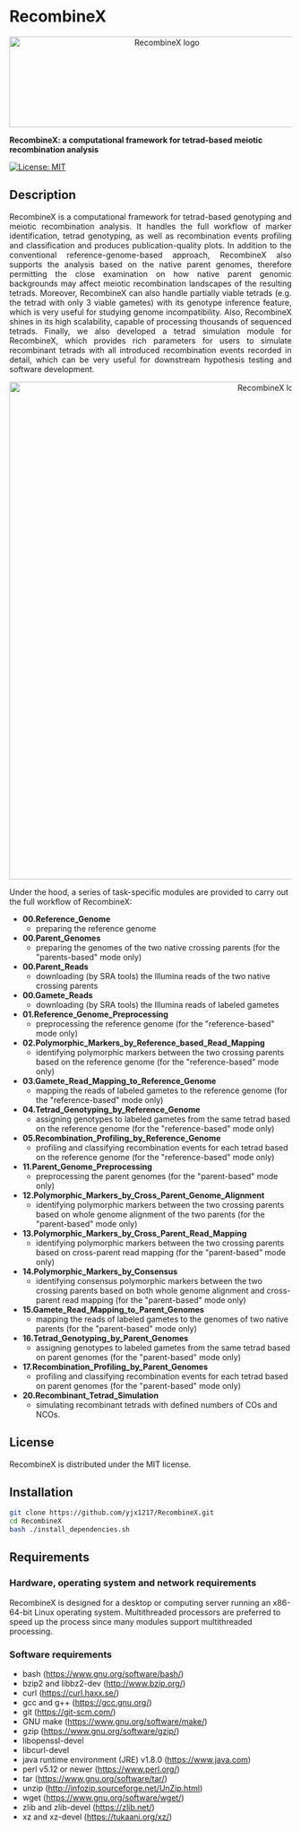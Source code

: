 # RecombineX

<p align="center">
  <img src="https://github.com/yjx1217/RecombineX/blob/master/RecombineX.logo.png" alt="RecombineX logo" width="547" height="162"/>
</p>

**RecombineX: a computational framework for tetrad-based meiotic recombination analysis**

[![License: MIT](https://img.shields.io/badge/License-MIT-yellow.svg)](https://opensource.org/licenses/MIT)

## Description
<div style="text-align: justify"> 
RecombineX is a computational framework for tetrad-based genotyping and meiotic recombination analysis. It handles the full workflow of marker identification, tetrad genotyping, as well as recombination events profiling and classification and produces publication-quality plots. In addition to the conventional reference-genome-based approach, RecombineX also supports the analysis based on the native parent genomes, therefore permitting the close examination on how native parent genomic backgrounds may affect meiotic recombination landscapes of the resulting tetrads. Moreover, RecombineX can also handle partially viable tetrads (e.g. the tetrad with only 3 viable gametes) with its genotype inference feature, which is very useful for studying genome incompatibility. Also, RecombineX shines in its high scalability, capable of processing thousands of sequenced tetrads. Finally, we also developed a tetrad simulation module for RecombineX, which provides rich parameters for users to simulate recombinant tetrads with all introduced recombination events recorded in detail, which can be very useful for downstream hypothesis testing and software development.
</div>

<p align="center">
  <img src="https://github.com/yjx1217/RecombineX/blob/master/RecombineX.overview.png" alt="RecombineX logo" width="915" height="888"/>
</p>

Under the hood, a series of task-specific modules are provided to carry out the full workflow of RecombineX:

* **00.Reference_Genome**
  * preparing the reference genome
* **00.Parent_Genomes**
  * preparing the genomes of the two native crossing parents (for the "parents-based" mode only)
* **00.Parent_Reads**
  * downloading (by SRA tools) the Illumina reads of the two native crossing parents
* **00.Gamete_Reads**
  * downloading (by SRA tools) the Illumina reads of labeled gametes
* **01.Reference_Genome_Preprocessing**
  * preprocessing the reference genome (for the "reference-based" mode only)
* **02.Polymorphic_Markers_by_Reference_based_Read_Mapping**
  * identifying polymorphic markers between the two crossing parents based on the reference genome (for the "reference-based" mode only)
* **03.Gamete_Read_Mapping_to_Reference_Genome**
  * mapping the reads of labeled gametes to the reference genome (for the "reference-based" mode only)
* **04.Tetrad_Genotyping_by_Reference_Genome**
  * assigning genotypes to labeled gametes from the same tetrad based on the reference genome (for the "reference-based" mode only)
* **05.Recombination_Profiling_by_Reference_Genome**
  * profiling and classifying recombination events for each tetrad based on the reference genome (for the "reference-based" mode only)
* **11.Parent_Genome_Preprocessing**
  * preprocessing the parent genomes (for the "parent-based" mode only)
* **12.Polymorphic_Markers_by_Cross_Parent_Genome_Alignment**
  * identifying polymorphic markers between the two crossing parents based on whole genome alignment of the two parents (for the "parent-based" mode only)
* **13.Polymorphic_Markers_by_Cross_Parent_Read_Mapping**
  * identifying polymorphic markers between the two crossing parents based on cross-parent read mapping (for the "parent-based" mode only)
* **14.Polymorphic_Markers_by_Consensus**
  * identifying consensus polymorphic markers between the two crossing parents based on both whole genome alignment and cross-parent read mapping (for the "parent-based" mode only)
* **15.Gamete_Read_Mapping_to_Parent_Genomes**
  * mapping the reads of labeled gametes to the genomes of two native parents (for the "parent-based" mode only)
* **16.Tetrad_Genotyping_by_Parent_Genomes**
  * assigning genotypes to labeled gametes from the same tetrad based on parent genomes (for the "parent-based" mode only)
* **17.Recombination_Profiling_by_Parent_Genomes**
  * profiling and classifying recombination events for each tetrad based on parent genomes (for the "parent-based" mode only)
* **20.Recombinant_Tetrad_Simulation**
  * simulating recombinant tetrads with defined numbers of COs and NCOs.

## License
RecombineX is distributed under the MIT license.

## Installation
```sh
git clone https://github.com/yjx1217/RecombineX.git
cd RecombineX
bash ./install_dependencies.sh
```

## Requirements
### Hardware, operating system and network requirements
RecombineX is designed for a desktop or computing server running an x86-64-bit Linux operating system. Multithreaded processors are preferred to speed up the process since many modules support multithreaded processing. 

### Software requirements
* bash (https://www.gnu.org/software/bash/)
* bzip2 and libbz2-dev (http://www.bzip.org/)
* curl (https://curl.haxx.se/)
* gcc and g++ (https://gcc.gnu.org/)
* git (https://git-scm.com/)
* GNU make (https://www.gnu.org/software/make/)
* gzip (https://www.gnu.org/software/gzip/)
* libopenssl-devel
* libcurl-devel
* java runtime environment (JRE) v1.8.0 (https://www.java.com)
* perl v5.12 or newer (https://www.perl.org/)
* tar (https://www.gnu.org/software/tar/)
* unzip (http://infozip.sourceforge.net/UnZip.html)
* wget (https://www.gnu.org/software/wget/)
* zlib and zlib-devel (https://zlib.net/)
* xz and xz-devel (https://tukaani.org/xz/)

